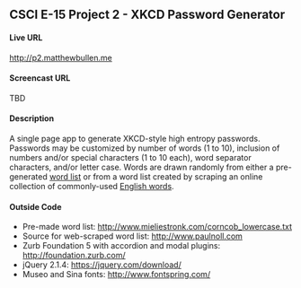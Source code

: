 ## CSCI E-15 Project 2 - XKCD Password Generator

#### Live URL

http://p2.matthewbullen.me

#### Screencast URL

TBD

#### Description

A single page app to generate XKCD-style high entropy passwords. Passwords may be customized by number of words (1 to 10), inclusion of numbers and/or special characters (1 to 10 each), word separator characters, and/or letter case. Words are drawn randomly from either a pre-generated [word list](http://www.mieliestronk.com/corncob_lowercase.txt) or from a word list created by scraping an online collection of commonly-used [English words](http://www.paulnoll.com).

#### Outside Code

* Pre-made word list: http://www.mieliestronk.com/corncob_lowercase.txt
* Source for web-scraped word list: http://www.paulnoll.com
* Zurb Foundation 5 with accordion and modal plugins: http://foundation.zurb.com/
* jQuery 2.1.4: https://jquery.com/download/
* Museo and Sina fonts: http://www.fontspring.com/
